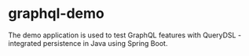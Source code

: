 # graphql-demo
The demo application is used to test GraphQL features with QueryDSL - integrated persistence in Java using Spring Boot.
